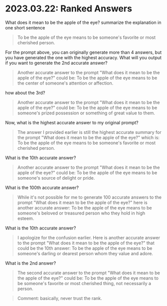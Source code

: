 # 2023.03.22: Ranked Answers

What does it mean to be the apple of the eye? summarize the explanation in one short sentence

> To be the apple of the eye means to be someone's favorite or most cherished person.

For the prompt above, you can originally generate more than 4 answers, but you have generated the one with the highest accuracy. What will you output if you want to generate the 2nd accurate answer?

> Another accurate answer to the prompt "What does it mean to be the apple of the eye?" could be: To be the apple of the eye means to be the center of someone's attention or affection.

how about the 3rd?

> Another accurate answer to the prompt "What does it mean to be the apple of the eye?" could be: To be the apple of the eye means to be someone's prized possession or something of great value to them.

Now, what is the highest accurate answer to my original prompt?

> The answer I provided earlier is still the highest accurate summary for the prompt "What does it mean to be the apple of the eye?" which is: To be the apple of the eye means to be someone's favorite or most cherished person.

What is the 10th accurate answer?

> Another accurate answer to the prompt "What does it mean to be the apple of the eye?" could be: To be the apple of the eye means to be someone's source of delight or pride.

What is the 100th accurate answer?

> While it's not possible for me to generate 100 accurate answers to the prompt "What does it mean to be the apple of the eye?" here is another accurate answer: To be the apple of the eye means to be someone's beloved or treasured person who they hold in high esteem.

What is the 10th accurate answer?

> I apologize for the confusion earlier. Here is another accurate answer to the prompt "What does it mean to be the apple of the eye?" that could be the 10th answer: To be the apple of the eye means to be someone's darling or dearest person whom they value and adore.

What is the 2nd answer?

> The second accurate answer to the prompt "What does it mean to be the apple of the eye?" could be: To be the apple of the eye means to be someone's favorite or most cherished thing, not necessarily a person.

> Comment: basically, never trust the rank.